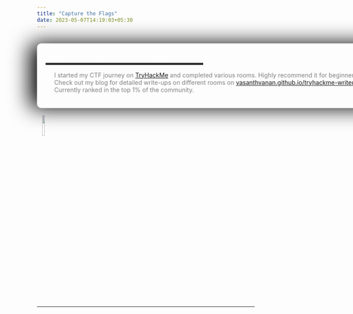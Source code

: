 ```yaml
---
title: "Capture the Flags"
date: 2023-05-07T14:19:03+05:30
---
```


<br>

<div class="card">
<h3 class="title">Phase 1: TryHackMe (Beginner Friendly)
</h3>
<div class="bar" style="width: 365px;">
    <div class="emptybar"></div>
    <div class="filledbar"></div>
    <div class="description">
     I started my CTF journey on <a href="https://tryhackme.com/p/vasanth.vanan" target="_blank">TryHackMe</a> and completed various rooms. Highly recommend it for beginners. <br>
 Check out my blog for detailed write-ups on different rooms on <a href="https://vasanthvanan.github.io/tryhackme-writeups/" target="_blank">vasanthvanan.github.io/tryhackme-writeups</a><br>
 Currently ranked in the top 1% of the community. <br>
    </div>
</div>
</div>

<br>
 <div class="container">
   &nbsp;&nbsp; <img src="https://lh3.googleusercontent.com/pw/AIL4fc8XfBgZnnHJTJRh3KVZUxm15akzL004dSXs9kQ8zzX_uQEj4eeJN1v8FtYm0x1lsqOXWn5LFi06U9l-li-y5urYl7GGyZBZybfWAWPrCFy1Lqfg548EvhbKdxGdmGtqfM80rTNtgvFl3buR0a2MLKOm=w824-h461-s-no" style="width: 11%;">
   <script src="https://tryhackme.com/badge/1149551"></script>
 </div>

---



<style>

.container {
  grid-template-columns: auto auto; 
  grid-gap: 20px; 
}

.container img,
.container script {
  vertical-align: top; 
}

.container script {
  margin-top: 105px; 
}

</style>

<style>

i{
    color: #777;
}

.projecttags{
 margin-top: 95px;
 width: 950px;
}
    
#linkurl{
    vertical-align: middle;
}
.year{
    color: #9F73AB;
    font-size: 13px;
    top: 15px;
}

.card {
  display: flex;
  height: 150px;
  width: 1400px;
  
  border-radius: 10px;
  box-shadow: -1rem 0 3rem #000;
/*   margin-left: -50px; */
  transition: 0.3s ease-out;
  position: relative;
  left: 50px;
}

.card:not(:first-child) {
    margin-left: -50px;
}

.card:hover {
  transform: translateY(-10px);
}

.card:hover .description{
    color: #fac8d2;
}


.title {
  color: white;
  font-weight: 300;
  position: absolute;
  left: 20px;
  top: 15px;
}

.bar {
  position: absolute;
  top: 45px;
  left: 20px;
  height: 5px;
}

.description{
  position: absolute;
  top: 20px;
  height:0px;
  width: 1050px;
  color: grey;
  left: 20px;
  transition: opacity 0.3s ease-out;
}


.emptybar {
  background-color: #2e3033;
  width: 100%;
  height: 100%;
}

.filledbar {
  position: absolute;
  top: 0px;
  z-index: 3;
  width: 0%;
  height: 100%;
  background: rgb(0,154,217);
  background: linear-gradient(90deg, rgba(0,154,217,1) 0%, #ff808c 65%, #ff3045 100%);
  transition: 0.2s ease-out;
}

.card:hover .filledbar {
  width: 100%;
  transition: 0.6s ease-out;
}

.circle {
  position: absolute;
  top: 150px;
  left: calc(50% - 60px);
}

.stroke {
  stroke: white;
  stroke-dasharray: 360;
  stroke-dashoffset: 360;
  transition: 0.6s ease-out;
}


.card:hover .stroke {
  stroke-dashoffset: 100;
  transition: 0.6s ease-out;
}

</style>

